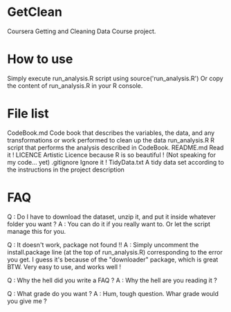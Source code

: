 GetClean
========

Coursera Getting and Cleaning Data Course project.

# How to use

Simply execute run_analysis.R script using 
source('run_analysis.R')
Or copy the content of run_analysis.R in your R console.

# File list

CodeBook.md 		Code book that describes the variables, the data, and any transformations or work performed to clean up the data
run_analysis.R 		R script that performs the analysis described in CodeBook.
README.md 			Read it !
LICENCE 			Artistic Licence because R is so beautiful ! (Not speaking for my code... yet)
.gitignore 			Ignore it !
TidyData.txt 		A tidy data set according to the instructions in the project description

# FAQ

Q : Do I have to download the dataset, unzip it, and put it inside whatever folder you want ?
A : You can do it if you really want to. Or let the script manage this for you.

Q : It doesn't work, package not found !!
A : Simply uncomment the install.package line (at the top of run_analysis.R) corresponding to the error you get. I guess it's because of the "downloader" package, which is great BTW. Very easy to use, and works well !

Q : Why the hell did you write a FAQ ?
A : Why the hell are you reading it ?

Q : What grade do you want ?
A : Hum, tough question. Whar grade would you give me ?